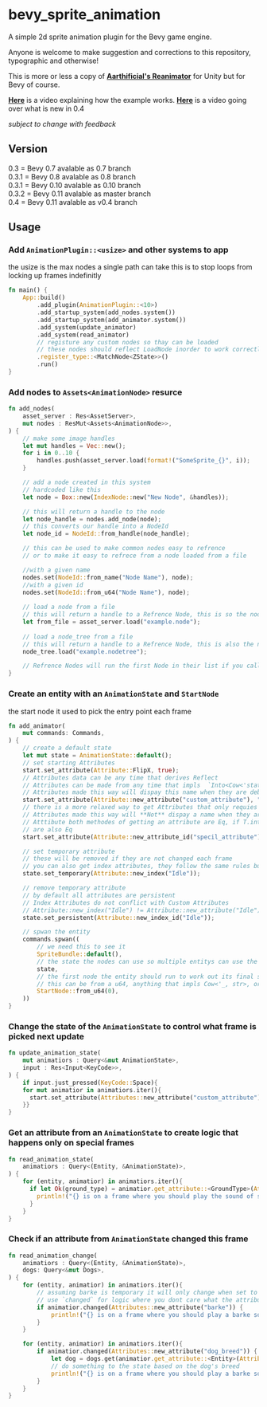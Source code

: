 # bevy_sprite_animation

A simple 2d sprite animation plugin for the Bevy game engine.

Anyone is welcome to make suggestion and corrections to this repository, typographic and otherwise!

This is more or less a copy of **[Aarthificial's Reanimator](https://github.com/aarthificial/reanimation)** for Unity but for Bevy of course.

**[Here](https://youtu.be/6fuo8jm7wlM)** is a video explaining how the example works.
**[Here](https://youtu.be/5UIqGe2P7YU)** is a video going over what is new in 0.4

*subject to change with feedback*

## Version
0.3 = Bevy 0.7 avalable as 0.7 branch<br>
0.3.1 = Bevy 0.8 avalable as 0.8 branch<br>
0.3.1 = Bevy 0.10 avalable as 0.10 branch<br>
0.3.2 = Bevy 0.11 avalable as master branch<br>
0.4 = Bevy 0.11 avalable as v0.4 branch<br>
## Usage

### Add `AnimationPlugin::<usize>` and other systems to app

the usize is the max nodes a single path can take
this is to stop loops from locking up frames indefinitly

```rust
fn main() {
    App::build()
        .add_plugin(AnimationPlugin::<10>)
        .add_startup_system(add_nodes.system())
        .add_startup_system(add_animator.system())
        .add_system(update_animator)
        .add_system(read_animator)
        // registure any custom nodes so thay can be loaded
        // these nodes should reflect LoadNode inorder to work correctly
        .register_type::<MatchNode<ZState>>()
        .run()
}
```

### Add nodes to `Assets<AnimationNode>` resurce

```rust
fn add_nodes(
    asset_server : Res<AssetServer>,
    mut nodes : ResMut<Assets<AnimationNode>>,
) {
    // make some image handles
    let mut handles = Vec::new();
    for i in 0..10 {
        handles.push(asset_server.load(format!("SomeSprite_{}", i));
    }

    // add a node created in this system
    // hardcoded like this
    let node = Box::new(IndexNode::new("New Node", &handles));

    // this will return a handle to the node
    let node_handle = nodes.add_node(node);
    // this converts our handle into a NodeId
    let node_id = NodeId::from_handle(node_handle);

    // this can be used to make common nodes easy to refrence
    // or to make it easy to refrece from a node loaded from a file

    //with a given name
    nodes.set(NodeId::from_name("Node Name"), node);
    //with a given id
    nodes.set(NodeId::from_u64("Node Name"), node);
    
    // load a node from a file
    // this will return a handle to a Refrence Node, this is so the node can have a Handle<AnimationNode> diffrent from its FilePath
    let from_file = asset_server.load("example.node");
    
    // load a node_tree from a file
    // this will return a handle to a Refrence Node, this is also the nodes can have diffrent Handle<AnimationNode> diffrent from its FilePath and so they dont unload if the nodes that my point into the tree where to unload
    node_tree.load("example.nodetree");

    // Refrence Nodes will run the first Node in their list if you call them so it it ok the use them as start nodes, as long as you are using .node or the first node in the file is correct
}
```

### Create an entity with an `AnimationState` and `StartNode`
the start node it used to pick the entry point each frame

```rust
fn add_animator(
    mut commands: Commands,
) {
    // create a default state
    let mut state = AnimationState::default();
    // set starting Attributes
    start.set_attribute(Attribute::FlipX, true);
    // Attributes data can be any time that derives Reflect
    // Attributes can be made from any time that impls  `Into<Cow<'static, str>>`
    // Attributes made this way will dispay this name when they are debugged
    start.set_attribute(Attribute::new_attribute("custom_attribute"), "cat");
    // there is a more relaxed way to get Attributes that only requies it impl Hash
    // Attributes made this way will **Not** dispay a name when they are debugged
    // Atttibute both methodes of getting an attribute are Eq, if T.into::<Cow>().hash() and T.hash()
    // are also Eq
    start.set_attribute(Attribute::new_attribute_id("specil_attribute"), 5);

    // set temporary attribute
    // these will be removed if they are not changed each frame
    // you can also get index attributes, they follow the same rules but can only be used to get and set usize into the AnimationState
    state.set_temporary(Attribute::new_index("Idle"));

    // remove temporary attribute
    // by default all attributes are persistent
    // Index Attributes do not conflict with Custom Attributes
    // Attribute::new_index("Idle") != Attribute::new_attribute("Idle")
    state.set_persistent(Attribute::new_index_id("Idle"));

    // spwan the entity
    commands.spwan((
        // we need this to see it
        SpriteBundle::default(),
        // the state the nodes can use so multiple entitys can use the same nodes and get diffrent results
        state,
        // the first node the entity should run to work out its final sprite
        // this can be from a u64, anything that impls Cow<'_, str>, or a Handel<AnimationNode>
        StartNode::from_u64(0),
    ))
}
```

### Change the state of the `AnimationState` to control what frame is picked next update

```rust
fn update_animation_state(
    mut animatiors : Query<&mut AnimationState>,
    input : Res<Input<KeyCode>>,
) {
    if input.just_pressed(KeyCode::Space){
    for mut animatior in animatiors.iter(){
      start.set_attribute(Attributes::new_attribute("custom_attribute"), "dog");
    }}
}
```

### Get an attribute from an `AnimationState` to create logic that happens only on special frames

```rust
fn read_animation_state(
    animatiors : Query<(Entity, &AnimationState)>,
) {
    for (entity, animatior) in animatiors.iter(){
      if let Ok(ground_type) = animatior.get_attribute::<GroundType>(Attributes::new_attribute("step")) {
        println!("{} is on a frame where you should play the sound of someone stepping on {}", entity, ground_type);
      }
    }
}
```

### Check if an attribute from `AnimationState` changed this frame

```rust
fn read_animation_change(
    animatiors : Query<(Entity, &AnimationState)>,
    dogs: Query<&mut Dogs>,
) {
    for (entity, animatior) in animatiors.iter(){
        // assuming barke is temporary it will only change when set to true.
        // use `changed` for logic where you dont care what the attribute
        if animatior.changed(Attributes::new_attribute("barke")) {
            println!("{} is on a frame where you should play a barke sound effect", entity);
        }
    }

    for (entity, animatior) in animatiors.iter(){
        if animatior.changed(Attributes::new_attribute("dog_breed")) {
            let dog = dogs.get(animatior.get_attribute::<Entity>(Attributes::new_attribute("dog_breed")));
            // do something to the state based on the dog's breed
            println!("{} is on a frame where you should play a barke sound effect", entity);
        }
    }
}
```
